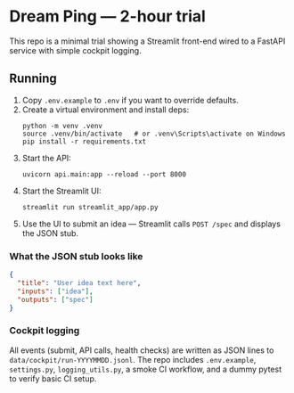 # Dream Ping — 2-hour trial

This repo is a minimal trial showing a Streamlit front-end wired to a FastAPI service with simple cockpit logging.

## Running

1. Copy `.env.example` to `.env` if you want to override defaults.
2. Create a virtual environment and install deps:
   ```
   python -m venv .venv
   source .venv/bin/activate   # or .venv\Scripts\activate on Windows
   pip install -r requirements.txt
   ```
3. Start the API:
   ```
   uvicorn api.main:app --reload --port 8000
   ```
4. Start the Streamlit UI:
   ```
   streamlit run streamlit_app/app.py
   ```
5. Use the UI to submit an idea — Streamlit calls `POST /spec` and displays the JSON stub.

### What the JSON stub looks like

```json
{
  "title": "User idea text here",
  "inputs": ["idea"],
  "outputs": ["spec"]
}
```

### Cockpit logging

All events (submit, API calls, health checks) are written as JSON lines to `data/cockpit/run-YYYYMMDD.jsonl`. The repo includes `.env.example`, `settings.py`, `logging_utils.py`, a smoke CI workflow, and a dummy pytest to verify basic CI setup.
